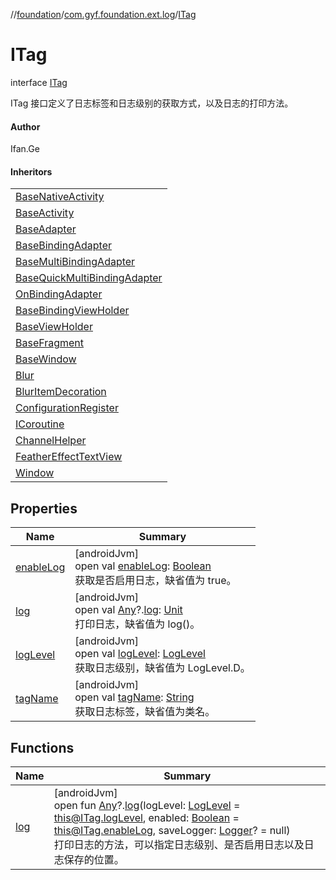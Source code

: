 //[foundation](../../../index.md)/[com.gyf.foundation.ext.log](../index.md)/[ITag](index.md)

# ITag

interface [ITag](index.md)

ITag 接口定义了日志标签和日志级别的获取方式，以及日志的打印方法。

#### Author

Ifan.Ge

#### Inheritors

| |
|---|
| [BaseNativeActivity](../../com.gyf.foundation.base.activity.nativer/-base-native-activity/index.md) |
| [BaseActivity](../../com.gyf.foundation.base.activity/-base-activity/index.md) |
| [BaseAdapter](../../com.gyf.foundation.base.adapter/-base-adapter/index.md) |
| [BaseBindingAdapter](../../com.gyf.foundation.base.adapter/-base-binding-adapter/index.md) |
| [BaseMultiBindingAdapter](../../com.gyf.foundation.base.adapter/-base-multi-binding-adapter/index.md) |
| [BaseQuickMultiBindingAdapter](../../com.gyf.foundation.base.adapter/-base-quick-multi-binding-adapter/index.md) |
| [OnBindingAdapter](../../com.gyf.foundation.base.adapter/-on-binding-adapter/index.md) |
| [BaseBindingViewHolder](../../com.gyf.foundation.base.adapter.viewholder/-base-binding-view-holder/index.md) |
| [BaseViewHolder](../../com.gyf.foundation.base.adapter.viewholder/-base-view-holder/index.md) |
| [BaseFragment](../../com.gyf.foundation.base.fragment/-base-fragment/index.md) |
| [BaseWindow](../../com.gyf.foundation.base.window/-base-window/index.md) |
| [Blur](../../com.gyf.foundation.blur/-blur/index.md) |
| [BlurItemDecoration](../../com.gyf.foundation.blur/-blur-item-decoration/index.md) |
| [ConfigurationRegister](../../com.gyf.foundation.ext.configuration/-configuration-register/index.md) |
| [ICoroutine](../../com.gyf.foundation.ext.coroutine/-i-coroutine/index.md) |
| [ChannelHelper](../../com.gyf.foundation.helper/-channel-helper/index.md) |
| [FeatherEffectTextView](../../com.gyf.foundation.view/-feather-effect-text-view/index.md) |
| [Window](../../com.gyf.foundation.window/-window/index.md) |

## Properties

| Name | Summary |
|---|---|
| [enableLog](enable-log.md) | [androidJvm]<br>open val [enableLog](enable-log.md): [Boolean](https://kotlinlang.org/api/core/kotlin-stdlib/kotlin/-boolean/index.html)<br>获取是否启用日志，缺省值为 true。 |
| [log](log.md) | [androidJvm]<br>open val [Any](https://kotlinlang.org/api/core/kotlin-stdlib/kotlin/-any/index.html)?.[log](log.md): [Unit](https://kotlinlang.org/api/core/kotlin-stdlib/kotlin/-unit/index.html)<br>打印日志，缺省值为 log()。 |
| [logLevel](log-level.md) | [androidJvm]<br>open val [logLevel](log-level.md): [LogLevel](../-log-level/index.md)<br>获取日志级别，缺省值为 LogLevel.D。 |
| [tagName](tag-name.md) | [androidJvm]<br>open val [tagName](tag-name.md): [String](https://kotlinlang.org/api/core/kotlin-stdlib/kotlin/-string/index.html)<br>获取日志标签，缺省值为类名。 |

## Functions

| Name | Summary |
|---|---|
| [log](log.md) | [androidJvm]<br>open fun [Any](https://kotlinlang.org/api/core/kotlin-stdlib/kotlin/-any/index.html)?.[log](log.md)(logLevel: [LogLevel](../-log-level/index.md) = this@ITag.logLevel, enabled: [Boolean](https://kotlinlang.org/api/core/kotlin-stdlib/kotlin/-boolean/index.html) = this@ITag.enableLog, saveLogger: [Logger](../-logger/index.md)? = null)<br>打印日志的方法，可以指定日志级别、是否启用日志以及日志保存的位置。 |
